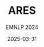 ---
layout: seminar-post
title: 'ARES'
subtitle: 'EMNLP 2024'
categories:
    - "Multi-Modal AI"
tags: [Multimodal, Reinforcement Learning]
date: 2025-03-31
pdf_url: 'https://drive.google.com/file/d/1-WmQladQpRFVES4GRKLDXj_FTDmdjXZs/preview'
---